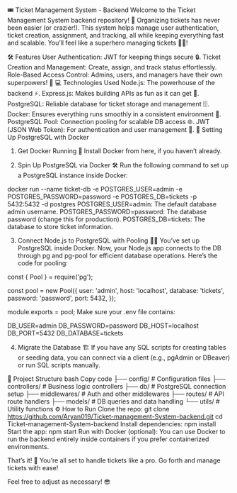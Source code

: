 🎟️ Ticket Management System - Backend
Welcome to the Ticket Management System backend repository! 🎉
Organizing tickets has never been easier (or crazier!). This system helps manage user authentication, ticket creation, assignment, and tracking, all while keeping everything fast and scalable. You’ll feel like a superhero managing tickets 🦸‍♂️!

🛠️ Features
User Authentication: JWT for keeping things secure 🔒.
Ticket Creation and Management: Create, assign, and track status effortlessly.
Role-Based Access Control: Admins, users, and managers have their own superpowers! 👥
💻 Technologies Used
Node.js: The powerhouse of the backend ⚡️.
Express.js: Makes building APIs as fun as it can get 🚀.
PostgreSQL: Reliable database for ticket storage and management 🗄️.
Docker: Ensures everything runs smoothly in a consistent environment 🐳.
PostgreSQL Pool: Connection pooling for scalable DB access 🌐.
JWT (JSON Web Token): For authentication and user management 🔑.
🐳 Setting Up PostgreSQL with Docker
1. Get Docker Running 🐳
Install Docker from here, if you haven’t already.

2. Spin Up PostgreSQL via Docker 🛠️
Run the following command to set up a PostgreSQL instance inside Docker:

docker run --name ticket-db -e POSTGRES_USER=admin -e POSTGRES_PASSWORD=password -e POSTGRES_DB=tickets -p 5432:5432 -d postgres
POSTGRES_USER=admin: The default database admin username.
POSTGRES_PASSWORD=password: The database password (change this for production).
POSTGRES_DB=tickets: The database to store ticket information.

3. Connect Node.js to PostgreSQL with Pooling 🧑‍💻
You’ve set up PostgreSQL inside Docker. Now, your Node.js app connects to the DB through pg and pg-pool for efficient database operations. Here’s the code for pooling:

const { Pool } = require('pg');

const pool = new Pool({
  user: 'admin',
  host: 'localhost',
  database: 'tickets',
  password: 'password',
  port: 5432,
});

module.exports = pool;
Make sure your .env file contains:

DB_USER=admin
DB_PASSWORD=password
DB_HOST=localhost
DB_PORT=5432
DB_DATABASE=tickets


4. Migrate the Database 🏗️
If you have any SQL scripts for creating tables or seeding data, you can connect via a client (e.g., pgAdmin or DBeaver) or run SQL scripts manually.

📂 Project Structure
bash
Copy code
├── config/            # Configuration files
├── controllers/       # Business logic controllers
├── db/                # PostgreSQL connection setup
├── middlewares/       # Auth and other middlewares
├── routes/            # API route handlers
├── models/            # DB queries and data handling
└── utils/             # Utility functions
⚙️ How to Run
Clone the repo:
git clone https://github.com/Aryan019/Ticket-management-System-backend.git
cd Ticket-management-System-backend
Install dependencies:
npm install
Start the app:
npm start
Run with Docker (optional): You can use Docker to run the backend entirely inside containers if you prefer containerized environments.

That’s it! 🥳 You’re all set to handle tickets like a pro. Go forth and manage tickets with ease!

Feel free to adjust as necessary! 😎
